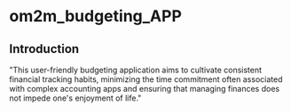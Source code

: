 # om2m_budgeting_APP

## Introduction
"This user-friendly budgeting application aims to cultivate consistent financial tracking habits, minimizing the time commitment often associated with complex accounting apps and ensuring that managing finances does not impede one's enjoyment of life."
